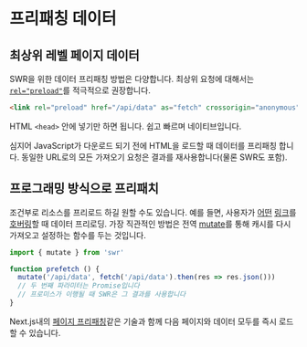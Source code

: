 # 프리패칭 데이터

## 최상위 레벨 페이지 데이터

SWR을 위한 데이터 프리패칭 방법은 다양합니다. 최상위 요청에 대해서는 [`rel="preload"`](https://developer.mozilla.org/en-US/docs/Web/HTML/Preloading_content)를 적극적으로 권장합니다.

```html
<link rel="preload" href="/api/data" as="fetch" crossorigin="anonymous">
```

HTML `<head>` 안에 넣기만 하면 됩니다. 쉽고 빠르며 네이티브입니다.

심지어 JavaScript가 다운로드 되기 전에 HTML을 로드할 때 데이터를 프리패칭 합니다. 동일한 URL로의 모든 가져오기 요청은 결과를 재사용합니다(물론 SWR도 포함).

## 프로그래밍 방식으로 프리패치

조건부로 리소스를 프리로드 하길 원할 수도 있습니다. 예를 들면, 사용자가 [어떤](https://github.com/guess-js/guess) [링크](https://instant.page)를 [호버링](https://github.com/GoogleChromeLabs/quicklink)할 때 데이터 프리로딩. 가장 직관적인 방법은 전역 [mutate](/docs/mutation)를 통해 캐시를 다시 가져오고 설정하는 함수를 두는 것입니다.

```js
import { mutate } from 'swr'

function prefetch () {
  mutate('/api/data', fetch('/api/data').then(res => res.json()))
  // 두 번째 파라미터는 Promise입니다
  // 프로미스가 이행될 때 SWR은 그 결과를 사용합니다
}
```

Next.js내의 [페이지 프리패칭](https://nextjs.org/docs/api-reference/next/router#routerprefetch)같은 기술과 함께 다음 페이지와 데이터 모두를 즉시 로드할 수 있습니다.
